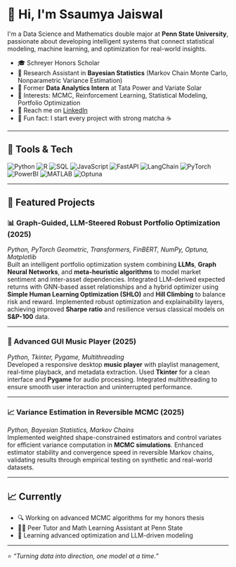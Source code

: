 # 👋 Hi, I'm Ssaumya Jaiswal

I'm a Data Science and Mathematics double major at **Penn State University**, passionate about developing intelligent systems that connect statistical modeling, machine learning, and optimization for real-world insights.

- 🎓 Schreyer Honors Scholar 
- 🔬 Research Assistant in **Bayesian Statistics** (Markov Chain Monte Carlo, Nonparametric Variance Estimation)  
- 💼 Former **Data Analytics Intern** at Tata Power and Variate Solar  
- 🧠 Interests: MCMC, Reinforcement Learning, Statistical Modeling, Portfolio Optimization  
- 💬 Reach me on [LinkedIn](https://www.linkedin.com/in/ssaumya-jaiswal)  
- 🎸 Fun fact: I start every project with strong matcha ☕

---

## 🧰 Tools & Tech

![Python](https://img.shields.io/badge/Python-blue?logo=python)
![R](https://img.shields.io/badge/R-grey?logo=r)
![SQL](https://img.shields.io/badge/SQL-orange)
![JavaScript](https://img.shields.io/badge/JavaScript-yellow?logo=javascript)
![FastAPI](https://img.shields.io/badge/FastAPI-teal)
![LangChain](https://img.shields.io/badge/LangChain-blueviolet)
![PyTorch](https://img.shields.io/badge/PyTorch-red?logo=pytorch)
![PowerBI](https://img.shields.io/badge/PowerBI-gold)
![MATLAB](https://img.shields.io/badge/MATLAB-red)
![Optuna](https://img.shields.io/badge/Optuna-lightgrey)

---

## 🚀 Featured Projects

### 📊 Graph-Guided, LLM-Steered Robust Portfolio Optimization (2025)  
*Python, PyTorch Geometric, Transformers, FinBERT, NumPy, Optuna, Matplotlib*  
Built an intelligent portfolio optimization system combining **LLMs**, **Graph Neural Networks**, and **meta-heuristic algorithms** to model market sentiment and inter-asset dependencies. Integrated LLM-derived expected returns with GNN-based asset relationships and a hybrid optimizer using **Simple Human Learning Optimization (SHLO)** and **Hill Climbing** to balance risk and reward. Implemented robust optimization and explainability layers, achieving improved **Sharpe ratio** and resilience versus classical models on **S&P-100** data.  

---

### 🎯 Advanced GUI Music Player (2025)  
*Python, Tkinter, Pygame, Multithreading*  
Developed a responsive desktop **music player** with playlist management, real-time playback, and metadata extraction. Used **Tkinter** for a clean interface and **Pygame** for audio processing. Integrated multithreading to ensure smooth user interaction and uninterrupted performance.  

---

### 📈 Variance Estimation in Reversible MCMC (2025)  
*Python, Bayesian Statistics, Markov Chains*  
Implemented weighted shape-constrained estimators and control variates for efficient variance computation in **MCMC simulations**. Enhanced estimator stability and convergence speed in reversible Markov chains, validating results through empirical testing on synthetic and real-world datasets.  

---

## 📈 Currently
- 🔍 Working on advanced MCMC algorithms for my honors thesis  
- 🧑‍🏫 Peer Tutor and Math Learning Assistant at Penn State  
- 🌱 Learning advanced optimization and LLM-driven modeling  

---

⭐ *“Turning data into direction, one model at a time.”*


